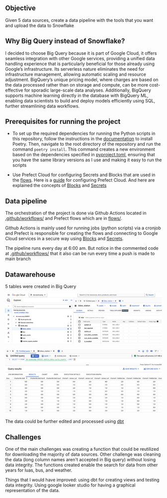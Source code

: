 ## Objective
Given 5 data sources, create a data pipeline with the tools that you want and upload the data to Snowflake

## Why Big Query instead of Snowflake?
I decided to choose Big Query because it is part of Google Cloud, it offers seamless integration with other Google services, providing a unified data handling experience that is particularly beneficial for those already using Google’s infrastructure. Its serverless nature eliminates the need for infrastructure management, allowing automatic scaling and resource adjustment. BigQuery’s unique pricing model, where charges are based on the data processed rather than on storage and compute, can be more cost-effective for sporadic large-scale data analyses. Additionally, BigQuery supports machine learning directly in the database with BigQuery ML, enabling data scientists to build and deploy models efficiently using SQL, further streamlining data workflows.

## Prerequisites for running the project
- To set up the required dependencies for running the Python scripts in this repository, follow the instructions in the [documentation](https://python-poetry.org/docs/) to install Poetry. Then, navigate to the root directory of the repository and run the command `poetry install`. This command creates a new environment based on the dependencies specified in [pyproject.toml](pyproject.toml), ensuring that you have the same library versions as I use and making it easy to run the scripts

- Use Prefect Cloud for configuring Secrets and Blocks that are used in the [flows](flows/). Here is a [guide](https://docs.prefect.io/ui/cloud-quickstart/) for configuring Prefect Cloud. And here are explained the concepts of [Blocks](https://docs.prefect.io/concepts/blocks/) and [Secrets](https://discourse.prefect.io/t/how-to-securely-store-secrets-in-prefect-2-0/1209)

## Data pipeline
The orchestration of the project is done via Github Actions located in [.github/workflows/](.github/workflows/) and Prefect flows which are in [flows/](flows/).

Github Actions is mainly used for running jobs (python scripts) via a cronjob and Prefect is responsible for creating the flows and connecting to Google Cloud services in a secure way using [Blocks](https://docs.prefect.io/concepts/blocks/) and [Secrets](https://discourse.prefect.io/t/how-to-securely-store-secrets-in-prefect-2-0/1209).

The pipeline runs every day at 6:00 am. But notice in the commented code at [.github/workflows/](.github/workflows/) that it also can be run every time a push is made to main branch


## Datawarehouse
5 tables were created in Big Query

<p align="center">
    <img src="screenshots/overview.png">
</p>

<p align="center">
    <img src="screenshots/query.png">
</p>

The data could be further edited and processed using [dbt](https://docs.getdbt.com/docs/build/documentation)


## Challenges
One of the main challenges was creating a function that could be reutilized for downloading the majority of data sources. Other challenge was cleaning the data (long column names aren't accepted in Big query) without losing data integrity.
The functions created enable the search for data from other years for luas, bus, and weather.

Things that I would have improved: using dbt for creating views and testing data integrity. Using google looker studio for having a graphical representation of the data.